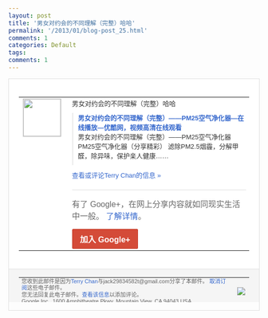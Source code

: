 ```yaml
---
layout: post
title: '男女对约会的不同理解（完整）哈哈'
permalink: '/2013/01/blog-post_25.html'
comments: 1
categories: Default
tags: 
comments: 1
---
```

<!-- X-Notifications: 1:669980e930000000 -->

<div style="border:solid 1px #dfdfdf;color:#686868;font:13px Arial"><div style="background-color:#fff;padding:20px;"><table cellpadding="0" cellspacing="0"><tr><td style="padding-right:15px;vertical-align:top"><a href="https://plus.google.com/_/notifications/emlink?emr=14900066512970582018&amp;emid=CJC95t-ghbUCFYZccgodbyAAAA&amp;path=%2F108643996575278738906&amp;dt=1359176961469&amp;uob=8"><img height="75" src="https://lh3.googleusercontent.com/-KKRGTyJ5Bl0/AAAAAAAAAAI/AAAAAAAAtnY/R4QEWIp3Ur0/s75-c-k-a/photo.jpg" style="border:solid 1px #cccccc;" width="75"/></a></td><td style="width:578px;color:#333;font:13px Arial;vertical-align:top"><div style="padding-bottom:10px">男女对约会的不同理解（完整）哈哈</div><div style="margin-bottom:10px;padding-left:10px; border-left:2px solid #EAEAEA"><span style="margin-right:5px"><a href="http://v.youku.com/v_show/id_XNTA3MDM0NTEy.html" style="color:#3366CC;text-decoration:none"><span style="font-weight:bold">男女对约会的不同理解（完整）――PM25<wbr/>空气净化器―在线播放―优酷网，视频高清在<wbr/>线观看</span></a><div style="padding-bottom:10px">男女对约会的不同理解（完整）――PM25<wbr/>空气净化器 PM25空气净化器（分享精彩） 滤除PM2.5烟霾，分解甲醛，除异味，保<wbr/>护亲人健康……</div></span></div><a href="https://plus.google.com/_/notifications/emlink?emr=14900066512970582018&amp;emid=CJC95t-ghbUCFYZccgodbyAAAA&amp;path=%2F108643996575278738906%2Fposts%2F7AYrv9hxLMo%3Fgpinv%3DAMIXal9-B8u8Edld275FLo1sYKcZDO6RYNFP3vygtIH63AaWCw23OYh_c-l9JObJIwwzl2uG8aXEDNIjNHS43emLevQoMJPkGTkMYokPiajiVwY75iZim60&amp;dt=1359176961469&amp;uob=8" style="color:#3366CC;text-decoration:none">查看或评论Terry Chan的信息 »</a><div style="margin-top:20px;border-top:solid 1px #dfdfdf"><div style="padding:15px 0;color:#686868;font:16px Arial">有了 Google+，在网上分享内容就如同现实生活中一般。 <a href="http://www.google.com/+/learnmore/" style="color:#3366CC;text-decoration:none">了解详情</a>。</div><a href="https://plus.google.com/_/notifications/emlink?emr=14900066512970582018&amp;emid=CJC95t-ghbUCFYZccgodbyAAAA&amp;path=%2F%3Fgpinv%3DAMIXal9-B8u8Edld275FLo1sYKcZDO6RYNFP3vygtIH63AaWCw23OYh_c-l9JObJIwwzl2uG8aXEDNIjNHS43emLevQoMJPkGTkMYokPiajiVwY75iZim60&amp;dt=1359176961469&amp;uob=8" style="display:inline-block;padding:7px 15px;background-color:#d44b38; color:#fff;font-size:16px; font-weight:bold;border-radius:2px;-webkit-border-radius:2px; -moz-border-radius:2px;border:solid 1px #c43b28; white-space:nowrap;text-decoration:none">加入 Google+</a></div></td></tr></table></div><div style="border-top:solid 1px #dfdfdf;padding:0 20px; background-color:#f5f5f5"><table cellpadding="0" cellspacing="0" style="height:50px"><tbody><tr><td style="vertical-align:middle;width:100%; color:#636363;font:11px Arial; line-height:120%">您收到此邮件是因为<a href="https://plus.google.com/_/notifications/emlink?emr=14900066512970582018&amp;emid=CJC95t-ghbUCFYZccgodbyAAAA&amp;path=%2F108643996575278738906%3Fgpinv%3DAMIXal9-B8u8Edld275FLo1sYKcZDO6RYNFP3vygtIH63AaWCw23OYh_c-l9JObJIwwzl2uG8aXEDNIjNHS43emLevQoMJPkGTkMYokPiajiVwY75iZim60&amp;dt=1359176961469&amp;uob=8" style="color:#3366CC;text-decoration:none">Terry Chan</a>与jack29834582t@gmail.com分享了本邮件。 <a href="https://plus.google.com/_/notifications/emlink?emr=14900066512970582018&amp;emid=CJC95t-ghbUCFYZccgodbyAAAA&amp;path=%2F_%2Fnonplus%2Femailsettings%3Fgpinv%3DAMIXal9-B8u8Edld275FLo1sYKcZDO6RYNFP3vygtIH63AaWCw23OYh_c-l9JObJIwwzl2uG8aXEDNIjNHS43emLevQoMJPkGTkMYokPiajiVwY75iZim60%26est%3DADH5u8UxgTZGLG2ri4ygRBYiHKOlvPxVQslpHUCCol_p29bQPk1_SWG3kBaizR6Y-h29i5fcaw5fwQ6dyOT9BDRd81666FtKcrgei1_2smsFxO2bJMKfTIAaoC7VhNjHmausGY1EdsuoqmpB7UcSjINkYq-xX7fSTA&amp;dt=1359176961469&amp;uob=8" style="color:#3366CC;text-decoration:none">取消订阅</a>这些电子邮件。<br/>您无法回复此电子邮件。<a href="https://plus.google.com/_/notifications/emlink?emr=14900066512970582018&amp;emid=CJC95t-ghbUCFYZccgodbyAAAA&amp;path=%2F108643996575278738906%2Fposts%2F7AYrv9hxLMo%3Fgpinv%3DAMIXal9-B8u8Edld275FLo1sYKcZDO6RYNFP3vygtIH63AaWCw23OYh_c-l9JObJIwwzl2uG8aXEDNIjNHS43emLevQoMJPkGTkMYokPiajiVwY75iZim60&amp;dt=1359176961469&amp;uob=8" style="color:#3366CC;text-decoration:none">查看该信息</a>以添加评论。<br/>Google Inc., 1600 Amphitheatre Pkwy, Mountain View, CA 94043 USA<br/></td><td><img src="https://ssl.gstatic.com/s2/oz/images/notifications/logo/google-plus-6617a72bb36cc548861652780c9e6ff1.png"/></td></tr></tbody></table></div></div>